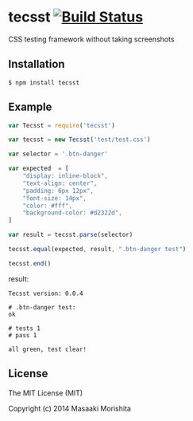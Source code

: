 # tecsst [![Build Status](https://travis-ci.org/morishitter/tecsst.svg)](https://travis-ci.org/morishitter/tecsst)

CSS testing framework without taking screenshots

## Installation

```shell
$ npm install tecsst
```

## Example

```javascript
var Tecsst = require('tecsst')

var tecsst = new Tecsst('test/test.css')

var selector = '.btn-danger'

var expected  = [
    "display: inline-block",
    "text-align: center",
    "padding: 6px 12px",
    "font-size: 14px",
    "color: #fff",
    "background-color: #d2322d",
]

var result = tecsst.parse(selector)

tecsst.equal(expected, result, ".btn-danger test")

tecsst.end()
```

result:

```
Tecsst version: 0.0.4

# .btn-danger test:
ok

# tests 1
# pass 1

all green, test clear!
```

## License

The MIT License (MIT)

Copyright (c) 2014 Masaaki Morishita
